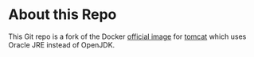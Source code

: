# About this Repo

This Git repo is a fork of the Docker [official image](https://docs.docker.com/docker-hub/official_repos/) for [tomcat](https://registry.hub.docker.com/_/tomcat/) which uses Oracle JRE instead of OpenJDK. 